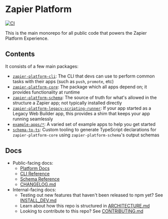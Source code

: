 # Zapier Platform

[![CI](https://github.com/zapier/zapier-platform/actions/workflows/ci.yaml/badge.svg)](https://github.com/zapier/zapier-platform/actions/workflows/ci.yaml)

This is the main monorepo for all public code that powers the Zapier Platform Experience.

## Contents

It consists of a few main packages:

- [`zapier-platform-cli`](packages/cli): The CLI that devs can use to perform common tasks with their apps (such as `push`, `promote`, etc)
- [`zapier-platform-core`](packages/core): The package which all apps depend on; it provides functionality at runtime
- [`zapier-platform-schema`](packages/schema): The source of truth for what's allowed in the structure a Zapier app; not typically installed directly
- [`zapier-platform-legacy-scripting-runner`](packages/legacy-scripting-runner): If your app started as a Legacy Web Builder app, this provides a shim that keeps your app running seamlessly
- [`example-apps/*`](example-apps): A varied set of example apps to help you get started
- [`schema-to-ts`](schema-to-ts): Custom tooling to generate TypeScript declarations for `zapier-platform-core` using `zapier-platform-schema`'s output schemas

## Docs

* Public-facing docs:
  - [Platform Docs](https://docs.zapier.com/platform)
  - [CLI Reference](https://github.com/zapier/zapier-platform/blob/main/packages/cli/docs/cli.md)
  - [Schema Reference](https://github.com/zapier/zapier-platform/blob/main/packages/schema/docs/build/schema.md)
  - [CHANGELOG.md](CHANGELOG.md)
* Internal-facing docs:
  - Testing out new features that haven't been released to npm yet? See [INSTALL_DEV.md](INSTALL_DEV.md)
  - Learn about how this repo is structured in [ARCHITECTURE.md](ARCHITECTURE.md)
  - Looking to contribute to this repo? See [CONTRIBUTING.md](CONTRIBUTING.md)
